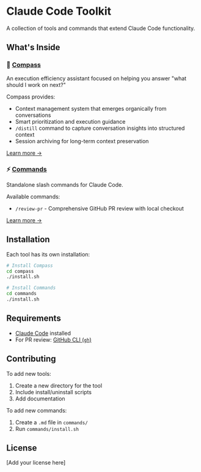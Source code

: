 # Claude Code Toolkit

A collection of tools and commands that extend Claude Code functionality.

## What's Inside

### 🧭 [Compass](./compass)

An execution efficiency assistant focused on helping you answer "what should I work on next?"

Compass provides:
- Context management system that emerges organically from conversations
- Smart prioritization and execution guidance
- `/distill` command to capture conversation insights into structured context
- Session archiving for long-term context preservation

[Learn more →](./compass/README.md)

### ⚡ [Commands](./commands)

Standalone slash commands for Claude Code.

Available commands:
- `/review-pr` - Comprehensive GitHub PR review with local checkout

[Learn more →](./commands/README.md)

## Installation

Each tool has its own installation:

```bash
# Install Compass
cd compass
./install.sh

# Install Commands
cd commands
./install.sh
```

## Requirements

- [Claude Code](https://www.anthropic.com/claude/download) installed
- For PR review: [GitHub CLI (`gh`)](https://cli.github.com/)

## Contributing

To add new tools:
1. Create a new directory for the tool
2. Include install/uninstall scripts
3. Add documentation

To add new commands:
1. Create a `.md` file in `commands/`
2. Run `commands/install.sh`

## License

[Add your license here]
